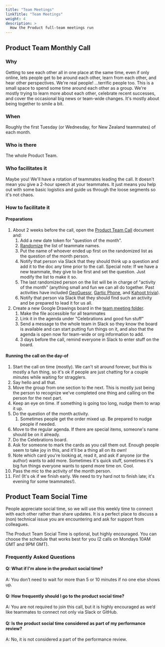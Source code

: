 ```yaml
---
title: "Team Meetings"
linkTitle: "Team Meetings"
weight: 4
description: >
  How the Product full-team meetings run
---
```


## Product Team Monthly Call

### Why
Getting to see each other all in one place at the same time, even if only online, lets people get to be around each other, learn from each other, and hear other perspectives. We're real people! ...terrific people too. This is a small space to spend some time around each other as a group. We're mostly trying to learn more about each other, celebrate recent successes, and cover the occasional big news or team-wide changes. It's mostly about being together to smile a bit.  

### When
Roughly the first Tuesday (or Wednesday, for New Zealand teammates) of each month.

### Who is there
The whole Product Team.

### Who facilitates it
Maybe you! We'll have a rotation of teammates leading the call. It doesn't mean you give a 2-hour speech at your teammates. It just means you help out with some basic logistics and guide us through the loose segments so it's not chaos. 

### How to facilitate it
#### Preparations
1. About 2 weeks before the call, open the [Product Team Call](https://docs.google.com/document/d/14AuJ7SerLuOPESBjQlJqpBtzwSAoVf5ykTT7fjyJBT0/edit#heading=h.tpmdaeagi9ap) document and:
    1. Add a new date token for "question of the month".
    1. [Randomize](https://www.random.org/lists/) the list of teammate names.
    1. Put the name of whoever ended up first on the randomized list as the question of the month person.
    1. Notify that person via Slack that they should think up a question and add it to the doc any time prior to the call. Special note: If we have a new teammate, they give to be first and set the question. Just modify the list to make it so.
    1. The last randomized person on the list will be in charge of "activity of the month" (anything small and fun we can all do together. Past activities have included [GeoGuessr](https://www.geoguessr.com/), [Gartic Phone](https://garticphone.com/), and [Kahoot trivia](https://kahoot.com/)).
    1. Notify that person via Slack that they should find such an activity and be prepared to lead it for us all. 
1. Create a new Google Drawings board in the [team meeting folder](https://drive.google.com/drive/folders/1jV-8APqEQ85MOr1Irc4vRKRuKZOmI1r_).
    1. Make the file accessible for all teammates
    1. Link it in the agenda under "Celebrations and good fun stuff"
    1. Send a message to the whole team in Slack so they know the board is available and can start putting fun things on it, and also that the agenda is open now for team-wide or org information to add.
    1. 3 days before the call, remind everyone in Slack to enter stuff on the board.

#### Running the call on the day-of
1. Start the call on time (mostly). We can't sit around forever, but this is mostly a fun thing, so it's ok if people are just chatting for a couple minutes while waiting for stragglers.
1. Say hello and all that.
1. Move the group from one section to the next. This is mostly just being the person to recognize we’ve completed one thing and calling on the person for the next part.
1. Keep an eye on time. If something is going too long, nudge them to wrap it up.
1. Do the question of the month activity.
    1. Sometimes people get the order mixed up. Be prepared to nudge people if needed.
1. Move to the regular agenda. If there are special items, someone's name should be on it already.
1. Do the Celebrations board.
  1. Ask for someone to mark the cards as you call them out. Enough people seem to take joy in this, and it'll be a thing all on its own!
  1. Note which card you're looking at, read it, and ask if anyone (or the author) wants to add more. Sometimes it's quick stuff, sometimes it's big fun things everyone wants to spend more time on. Cool.
1. Pass the mic to the activity of the month person.
1. Fin! (It's ok if we finish early. We need to try hard not to finish late; it's evening for some teammates!).  

## Product Team Social Time
People appreciate social time, so we will use this weekly time to connect with each other rather than share updates. It is a perfect place to discuss a (non) technical issue you are encountering and ask for support from colleagues.

The Product Team Social Time is optional, but highly encouraged. You can choose the schedule that works best for you (2 calls on Mondays 10AM GMT and 9PM GMT).

### Frequently Asked Questions

#### Q: What if I'm alone in the product social time? 
A: You don’t need to wait for more than 5 or 10 minutes if no one else shows up.

#### Q: How frequently should I go to the product social time?
A: You are not required to join this call, but it is highly encouraged as we’d like teammates to connect not only via Slack or GitHub.

#### Q: Is the product social time considered as part of my performance review?
A: No, it is not considered a part of the performance review.
